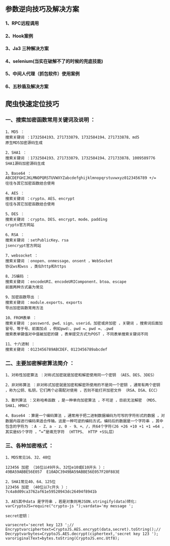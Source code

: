 ## 参数逆向技巧及解决方案
#### 1、RPC远程调用
#### 2、Hook案例
#### 3、Ja3 三种解决方案
#### 4、selenium(当实在破解不了的时候的兜底技能)
#### 5、中间人代理（抓包软件）使用案例
#### 6、五秒盾及解决方案


## 爬虫快速定位技巧

### 一、搜索加密函数常用关键词及说明 ：

    1、MD5 ：
    搜索关键词 ：1732584193、271733879、1732584194、271733878、md5
    原生MD5加密源码生成
    
    2、SHA1 ：
    搜索关键词 ：1732584193、271733879、1732584194、271733878、1009589776
    SHA1源码加密源码生成
    
    3、Base64 ：
    ABCDEFGHIJKLMNOPQRSTUVWXYZabcdefghijklmnopqrstuvwxyz0123456789 +/=
    往往与其它加密函数结合使用
    
    4、AES ：
    搜索关键词 ：crypto、AES、encrypt
    往往与其它加密函数结合使用
    
    5、DES ：
    搜索关键词 ：crypto、DES、encrypt、mode、padding
    crypto官方网站
    
    6、RSA ：
    搜索关键词 ：setPublicKey、rsa
    jsencrypt官方网站
    
    7、websocket ：
    搜索关键词 ：onopen、onmessage、onsent ，WebSocket
    协议ws和wss ，类似http和https

    8、JS编码 ：
    搜索关键词 ：encodeURI、encodeURIComponent、btoa、escape
    前面两种方式最为常见
    
    9、加密函数导出 ：
    搜索关键词 ：module.exports、exports
    导出加密函数常用方法
    
    10、FROM表单 ：
    搜索关键词 ：password、pwd、sign、userid。加密或非加密 ，关键词 ，搜索词后面加冒号、等于号、前面加点 ，例如pwd:、pwd =、pwd =、.pwd
    搜索表单键值对中值被加密的键 ，表单提交方式为POST ，不同表单搜索关键词不同
    
    11、十六进制 ：
    搜索关键词 ：0123456789ABCDEF、0123456789abcdef

### 二、主要加密解密算法简介 ：

    1、对称性加密算法 ：对称式加密就是加密和解密使用同一个密钥 （AES、DES、3DES）
    
    2、非对称算法 ：非对称式加密就是加密和解密所使用的不是同一个密钥 ，通常有两个密钥 ，称为公钥、私钥，它们两个必需配对使用 ，否则不能打开加密文件 （RSA、DSA、ECC）
    
    3、散列算法 ：又称哈希函数 ，是一种单向加密算法 ，不可逆 ，目前无法解密 （MD5、SHA1、HMAC）
    
    4、Base64 ：算是一个编码算法 ，通常用于把二进制数据编码为可写的字符形式的数据 ，对数据内容进行编码来适合传输。这是一种可逆的编码方式。编码后的数据是一个字符串 ，其中包含的字符为 ：A - Z、a - z、0 - 9、+、/，共64个字符(26 +26 +10 +1 +1 =64 ，其实是65个字符 ，“=”是填充字符 （HTTPS、 HTTP +SSL层）

### 三、各种加密格式 ：
    1、MD5常见16、32、40位
    
    123456 加密 （16位以49开头、32位e10或E10开头 ）:
    49BA59ABBE56E057  E10ADC3949BA59ABBE56E057F20F883E
    
    2、SHA1常见40、64、125位
    123456 加密 （40位以7c开头 ）:
    7c4a8d09ca3762af61e59520943dc26494f8941b
    
    3、AES其中data 是字符串 ，若是对象则用JSON.stringify(data)转化:
    varCryptoJS=require("crypto-js ");vardata='my message ';
    
    secret密钥：
    
    varsecret='secret key 123 ';// Encryptvarciphertext=CryptoJS.AES.encrypt(data,secret).toString();// Decryptvarbytes=CryptoJS.AES.decrypt(ciphertext,'secret key 123 ');
    varoriginalText=bytes.toString(CryptoJS.enc.Utf8);
